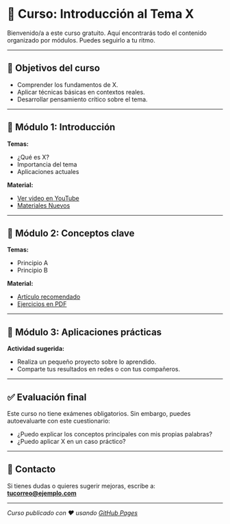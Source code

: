 # 📘 Curso: Introducción al Tema X

Bienvenido/a a este curso gratuito. Aquí encontrarás todo el contenido organizado por módulos. Puedes seguirlo a tu ritmo.

---

## 🧠 Objetivos del curso

- Comprender los fundamentos de X.
- Aplicar técnicas básicas en contextos reales.
- Desarrollar pensamiento crítico sobre el tema.

---

## 📅 Módulo 1: Introducción

**Temas:**
- ¿Qué es X?
- Importancia del tema
- Aplicaciones actuales

**Material:**
- [Ver video en YouTube](https://www.youtube.com/watch?v=xxxxxxxx)
- [Materiales Nuevos](Materiales/Materiales.md)

---

## 🔬 Módulo 2: Conceptos clave

**Temas:**
- Principio A
- Principio B

**Material:**
- [Artículo recomendado](https://ejemplo.com/articulo)
- [Ejercicios en PDF](materiales/modulo2-ejercicios.pdf)

---

## 🧪 Módulo 3: Aplicaciones prácticas

**Actividad sugerida:**
- Realiza un pequeño proyecto sobre lo aprendido.
- Comparte tus resultados en redes o con tus compañeros.

---

## ✅ Evaluación final

Este curso no tiene exámenes obligatorios. Sin embargo, puedes autoevaluarte con este cuestionario:

- ¿Puedo explicar los conceptos principales con mis propias palabras?
- ¿Puedo aplicar X en un caso práctico?

---

## 📩 Contacto

Si tienes dudas o quieres sugerir mejoras, escribe a:  
**tucorreo@ejemplo.com**

---

_Curso publicado con ❤️ usando [GitHub Pages](https://pages.github.com)_
